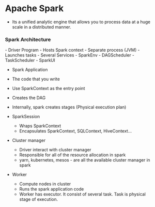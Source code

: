 # Apache Spark

- Its a unified analytic engine that allows you to process data at a huge scale in a distributed manner.

<h3> Spark Architecture </h3> 
- Driver Program
  - Hosts Spark context 
  - Separate process (JVM) 
  - Launches tasks
  - Several Services 
    - SparkEnv
    - DAGScheduler
    - TaskScheduler
    - SparkUI

- Spark Application 
 - The code that you write
 - Use SparkContext as the entry point
 - Creates the DAG
 - Internally, spark creates stages (Physical execution plan) 

- SparkSession
  - Wraps SparkContext
  - Encapsulates SparkContext, SQLContext, HiveContext...

- Cluster manager
  - Driver interact with cluster manager
  - Responsible for all of the resource allocation in spark
  - yarn, kubernetes, mesos - are all the available cluster manager in spark

- Worker 
  - Compute nodes in cluster
  - Runs the spark application code
  - Worker has executor. It consist of several task. Task is physical stage of execution.
